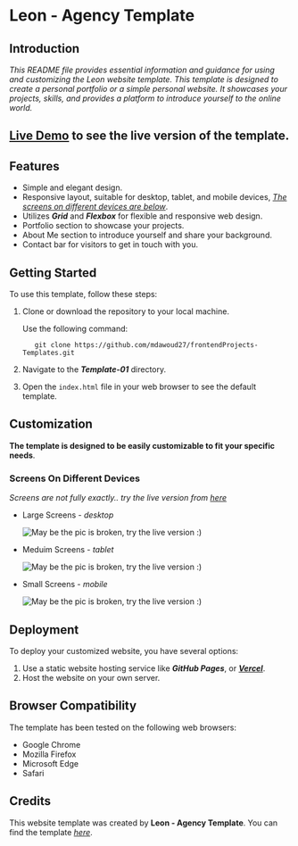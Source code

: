 # Leon - Agency Template

## **Introduction**

*This README file provides essential information and guidance for using and customizing the Leon website template. This template is designed to create a personal portfolio or a simple personal website. It showcases your projects, skills, and provides a platform to introduce yourself to the online world.*

## [Live Demo](https://leon-self.vercel.app/) to see the live version of the template.

## **Features**
* Simple and elegant design.
* Responsive layout, suitable for desktop, tablet, and mobile devices, [*The screens on different devices are below*](#customization).
* Utilizes ***Grid*** and ***Flexbox*** for flexible and responsive web design.
* Portfolio section to showcase your projects.
* About Me section to introduce yourself and share your background.
* Contact bar for visitors to get in touch with you.

## **Getting Started**
To use this template, follow these steps:

1. Clone or download the repository to your local machine.

    Use the following command:

    ```
       git clone https://github.com/mdawoud27/frontendProjects-Templates.git
    ```

3. Navigate to the ***Template-01*** directory.

4. Open the `index.html` file in your web browser to see the default template.

## **Customization**

**The template is designed to be easily customizable to fit your specific needs**.

### Screens On Different Devices
*Screens are not fully exactly.. try the live version from [here](https://leon-self.vercel.app/)*
* Large Screens - *desktop*

    ![May be the pic is broken, try the live version :)](images/leon-desktop.png)
    
* Meduim Screens - *tablet*

    ![May be the pic is broken, try the live version :)](images/tablet.png)

* Small Screens - *mobile*

    ![May be the pic is broken, try the live version :)](images/leon-mobile.png)

## **Deployment**

To deploy your customized website, you have several options:

1. Use a static website hosting service like ***GitHub Pages***, or [***Vercel***](https://vercel.com/).
2. Host the website on your own server.


## **Browser Compatibility**

The template has been tested on the following web browsers:

* Google Chrome
* Mozilla Firefox
* Microsoft Edge
* Safari


## **Credits**

This website template was created by **Leon - Agency Template**. You can find the template [*here*](https://www.graphberry.com/item/leon-psd-agency-template).
